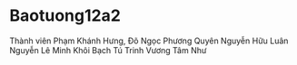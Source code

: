# Baotuong12a2

Thành viên
Phạm Khánh Hưng, Đõ Ngọc Phương Quyên
Nguyễn Hữu Luân
Nguyễn Lê Minh Khôi
Bạch Tú Trinh
Vương Tâm Như
